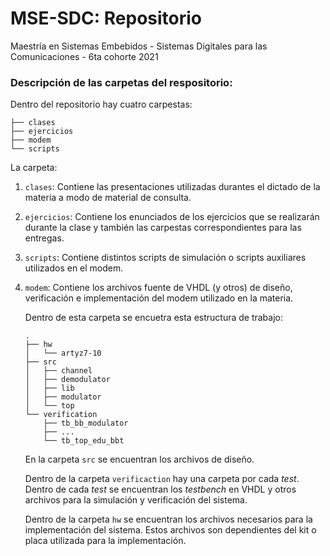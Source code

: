 # MSE-SDC: Repositorio
Maestría en Sistemas Embebidos - Sistemas Digitales para las Comunicaciones - 6ta cohorte 2021


### Descripción de las carpetas del respositorio:

Dentro del repositorio hay cuatro carpestas:
```
├── clases
├── ejercicios
├── modem
└── scripts
```
La carpeta:
1. `clases`: Contiene las presentaciones utilizadas durantes el dictado de la materia
    a modo de material de consulta.
2. `ejercicios`: Contiene los enunciados de los ejercicios que se realizarán durante
    la clase y también las carpestas correspondientes para las entregas.
3. `scripts`: Contiene distintos scripts de simulación o scripts auxiliares utilizados
    en el modem.
4. `modem`: Contiene los archivos fuente de VHDL (y otros) de diseño, verificación
    e implementación del modem utilizado en la materia.

    Dentro de esta carpeta se encuetra esta estructura de trabajo:
    ```
    .
    ├── hw
    │   └── artyz7-10
    ├── src
    │   ├── channel
    │   ├── demodulator
    │   ├── lib
    │   ├── modulator
    │   └── top
    └── verification
        ├── tb_bb_modulator
        ├── ...
        └── tb_top_edu_bbt
    ```

    En la carpeta `src` se encuentran los archivos de diseño.

    Dentro de la carpeta `verificaction` hay una carpeta por cada *test*.
    Dentro de cada *test* se encuentran los *testbench* en VHDL y otros archivos para
    la simulación y verificación del sistema.

    Dentro de la carpeta `hw` se encuentran los archivos necesarios para la implementación
    del sistema.
    Estos archivos son dependientes del kit o placa utilizada para la implementación.


